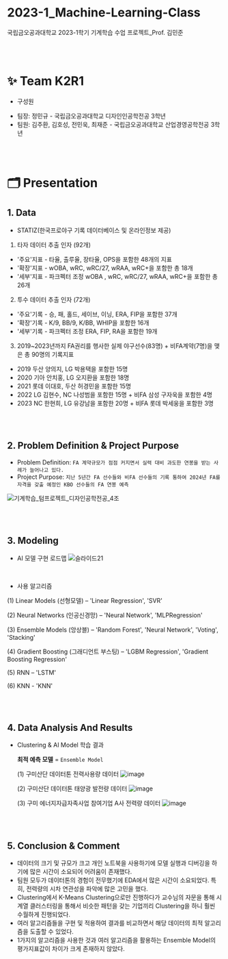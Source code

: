 # 2023-1_Machine-Learning-Class
국립금오공과대학교 2023-1학기 기계학습 수업 프로젝트_Prof. 김민준

<br/><br/>

# ✨ Team K2R1
- 구성원
* 팀장: 정민규 - 국립금오공과대학교 디자인인공학전공 3학년
* 팀원: 김주환, 김호성, 전민욱, 최재준 - 국립금오공과대학교 산업경영공학전공 3학년 

<br/><br/>

# 🗂 Presentation
## 1. Data
- STATIZ(한국프로야구 기록 데이터베이스 및 온라인정보 제공)
1. 타자 데이터 추출 인자 (92개)
* '주요'지표 - 타율, 출루율, 장타율, OPS을 포함한 48개의 지표  
* '확장'지표 - wOBA, wRC, wRC/27, wRAA, wRC+을 포함한 총 18개
* '세부'지표 - 파크펙터 조정 wOBA , wRC, wRC/27, wRAA, wRC+을 포함한 총 26개

2. 투수 데이터 추출 인자 (72개)
* '주요'기록 - 승, 패, 홀드, 세이브, 이닝, ERA, FIP을 포함한 37개
* '확장'기록 - K/9, BB/9, K/BB, WHIP을 포함한 16개
* '세부'기록 - 파크펙터 조정 ERA, FIP, RA을 포함한 19개

3. 2019~2023년까지 FA권리를 행사한 실제 야구선수(83명) + 비FA계약(7명)을 맺은 총 90명의 기록지표
* 2019 두산 양의지, LG 박용택을 포함한 15명
* 2020 기아 안치홍, LG 오지환을 포함한 18명
* 2021 롯데 이대호, 두산 허경민을 포함한 15명
* 2022 LG 김현수, NC 나성범을 포함한 15명 + 비FA 삼성 구자욱을 포함한 4명
* 2023 NC 한현희, LG 유강남을 포함한 20명 + 비FA 롯데 박세웅을 포함한 3명



<br/><br/>
## 2. Problem Definition & Project Purpose
* Problem Definition: `FA 계약규모가 점점 커지면서 실력 대비 과도한 연봉을 받는 사례가 늘어나고 있다.`
* Project Purpose: `지난 5년간 FA 선수들와 비FA 선수들의 기록 통하여 2024년 FA를 자격을 갖출 예정인 KBO 선수들의 FA 연봉 예측`


![기계학습_텀프로젝트_디자인공학전공_4조](https://github.com/jaejunchoe/2023-1_Machine-Learning-Class/assets/157339263/da855a1e-01ec-437a-9d89-0dfacc2c1a31)


<br/><br/>
## 3. Modeling
- AI 모델 구현 로드맵
![슬라이드21](https://github.com/user-attachments/assets/2786c617-cbef-439d-9a18-04d6a26ed508)

<br/>

- 사용 알고리즘
  
(1) Linear Models (선형모델) – 'Linear Regression', 'SVR'

(2) Neural Networks (인공신경망) – 'Neural Network', 'MLPRegression'

(3) Ensemble Models (앙상블) – 'Random Forest', 'Neural Network', 'Voting', 'Stacking'

(4) Gradient Boosting (그래디언트 부스팅) – 'LGBM Regression', 'Gradient Boosting Regression'

(5) RNN – 'LSTM'

(6) KNN - 'KNN'

<br/><br/>
## 4. Data Analysis And Results 
- Clustering & AI Model 학습 결과

  **최적 예측 모델** = `Ensemble Model` 


     (1) 구미산단 데이터톤 전력사용량 데이터
     ![image](https://github.com/jaejunchoe/2023-Gumi-Industrial-Complex-Energy-Self-Sufficiency-Datathon/assets/157339263/4c01505b-8f5a-4e1f-882f-9826820a92cd)



     (2) 구미산단 데이터톤 태양광 발전량 데이터
     ![image](https://github.com/jaejunchoe/2023-Gumi-Industrial-Complex-Energy-Self-Sufficiency-Datathon/assets/157339263/3271426a-e849-440e-bb21-a1c0e6078cbb)



     (3) 구미 에너지자급자족사업 참여기업 A사 전력량 데이터
     ![image](https://github.com/jaejunchoe/2023-Gumi-Industrial-Complex-Energy-Self-Sufficiency-Datathon/assets/157339263/81966e72-1443-41c7-b2b9-28e19919435f)

<br/><br/>
## 5. Conclusion & Comment
- 데이터의 크기 및 규모가 크고 개인 노트북을 사용하기에 모델 실행과 디버깅을 하기에 많은 시간이 소요되어 어려움이 존재했다.
- 팀원 모두가 데이터톤의 경험이 전무했기에 EDA에서 많은 시간이 소요되었다. 특히, 전력량의 시차 연관성을 파악에 많은 고민을 했다.
- Clustering에서 K-Means Clustering으로만 진행하다가 교수님의 자문을 통해 시계열 클러스터링을 통해서 비슷한 패턴을 갖는 기업끼리 Clustering을 하니 훨씬 수월하게 진행되었다. 
- 여러 알고리즘들을 구현 및 적용하여 결과를 비교하면서 해당 데이터의 최적 알고리즘을 도출할 수 있었다.
- 1가지의 알고리즘을 사용한 것과 여러 알고리즘을 활용하는 Ensemble Model의 평가지표값이 차이가 크게 존재하지 않았다. 






